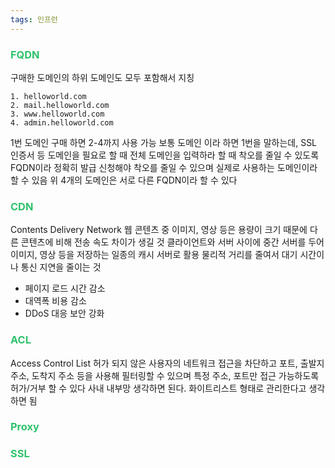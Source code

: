 ```yaml
---
tags: 인프런
---
```

### <font color="#2DC26B">FQDN</font>
구매한 도메인의 하위 도메인도 모두 포함해서 지칭
```
1. helloworld.com
2. mail.helloworld.com
3. www.helloworld.com
4. admin.helloworld.com
```
1번 도메인 구매 하면 2-4까지 사용 가능
보통 도메인 이라 하면 1번을 말하는데, SSL 인증서 등 도메인을 필요로 할 때
전체 도메인을 입력하라 할 때 착오를 줄일 수 있도록 FQDN이라 정확히 발급 신청해야 착오를 줄일 수 있으며 실제로 사용하는 도메인이라 할 수 있음
위 4개의 도메인은 서로 다른 FQDN이라 할 수 있다

### <font color="#2DC26B">CDN</font>
Contents Delivery Network
웹 콘텐츠 중 이미지, 영상 등은 용량이 크기 때문에 다른 콘텐츠에 비해 전송 속도 차이가 생길 것
클라이언트와 서버 사이에 중간 서버를 두어 이미지, 영상 등을 저장하는 일종의 캐시 서버로 활용
물리적 거리를 줄여서 대기 시간이나 통신 지연을 줄이는 것
- 페이지 로드 시간 감소
- 대역폭 비용 감소
- DDoS 대응 보안 강화 
### <font color="#2DC26B">ACL</font>
Access Control List
허가 되지 않은 사용자의 네트워크 접근을 차단하고 포트, 출발지 주소, 도착지 주소 등을 사용해 필터링할 수 있으며 특정 주소, 포트만 접근 가능하도록 허가/거부 할 수 있다
사내 내부망 생각하면 된다. 화이트리스트 형태로 관리한다고 생각하면 됨 

### <font color="#2DC26B">Proxy</font>


### <font color="#2DC26B">SSL</font>
